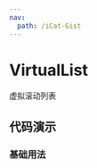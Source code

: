 ```yaml
---
nav:
  path: /iCat-Gist
---
```


# VirtualList

虚拟滚动列表

## 代码演示

### 基础用法

<code src="./demo/demo1.tsx" />
